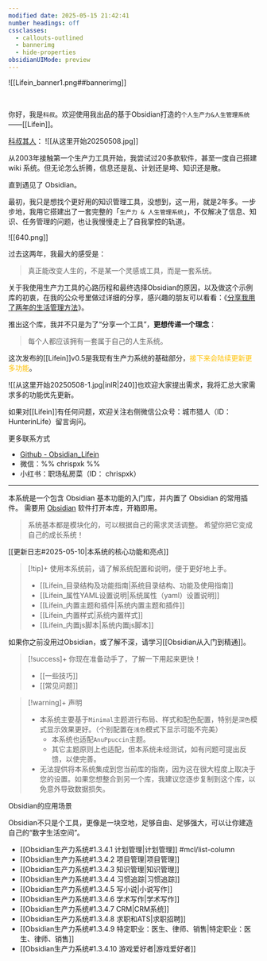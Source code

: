 ```yaml
---
modified date: 2025-05-15 21:42:41
number headings: off
cssclasses:
  - callouts-outlined
  - bannerimg
  - hide-properties
obsidianUIMode: preview
---
```

![[Lifein_banner1.png##bannerimg]]

<br>

你好，我是`科叔`。欢迎使用我出品的基于Obsidian打造的`个人生产力&人生管理系统`——[[Lifein]]。

<u>科叔其人</u>：
![[从这里开始20250508.jpg]]


从2003年接触第一个生产力工具开始，我尝试过20多款软件，甚至一度自己搭建 wiki 系统。但无论怎么折腾，信息还是乱、计划还是垮、知识还是散。

直到遇见了 Obsidian。

最初，我只是想找个更好用的知识管理工具，没想到，这一用，就是2年多。一步步地，我用它搭建出了一套完整的「`生产力 & 人生管理系统`」，不仅解决了信息、知识、任务管理的问题，也让我慢慢走上了自我掌控的轨道。

![[640.png]]

过去这两年，我最大的感受是：

> 真正能改变人生的，不是某一个灵感或工具，而是一套系统。

关于我使用生产力工具的心路历程和最终选择Obsidian的原因，以及做这个示例库的初衷，在我的公众号里做过详细的分享，感兴趣的朋友可以看看：《[分享我用了两年的生活管理方法](https://mp.weixin.qq.com/s/aBU73rK1v7ry7KvouC3buw)》。

推出这个库，我并不只是为了“分享一个工具”，**更想传递一个理念**：

> 每个人都应该拥有一套属于自己的人生系统。

这次发布的[[Lifein]]v0.5是我现有生产力系统的基础部分，<font color="#ffc000">接下来会陆续更新更多功能</font>。

![[从这里开始20250508-1.jpg|inlR|240]]也欢迎大家提出需求，我将汇总大家需求多的功能优先更新。

如果对[[Lifein]]有任何问题，欢迎关注右侧微信公众号：城市猎人（ID：HunterinLife）留言询问。

更多联系方式
- [Github - Obsidian_Lifein](https://github.com/ichris007/Obsidian_Lifein)
- 微信：%% chrispxk %%
- 小红书：职场私房菜（ID： chrispxk）


---

本系统是一个包含 Obsidian 基本功能的入门库，并内置了 Obsidian 的常用插件。 需要用 [Obsidian](https://obsidian.md/) 软件打开本库，开箱即用。

>系统基本都是模块化的，可以根据自己的需求灵活调整。 希望你把它变成自己的成长系统！

[[更新日志#2025-05-10|本系统的核心功能和亮点]]

> [!tip]+ 使用本系统前，请了解系统配置和说明，便于更好地上手。
> 
> - [[Lifein_目录结构及功能指南|系统目录结构、功能及使用指南]]
> - [[Lifein_属性YAML设置说明|系统属性（yaml）设置说明]]
> - [[Lifein_内置主题和插件|系统内置主题和插件]]
> - [[Lifein_内置样式|系统内置样式]]
> - [[Lifein_内置js脚本|系统内置js脚本]]

如果你之前没用过Obsidian，或了解不深，请学习[[Obsidian从入门到精通]]。

> [!success]+ 你现在准备动手了，了解一下用起来更快！
> - [[一些技巧]]
> - [[常见问题]]

> [!warning]+ 声明 
> - 本系统主要基于`Minimal`主题进行布局、样式和配色配置，特别是`深色`模式显示效果更好。（个别配置在`浅色`模式下显示可能不完美）
> 	- 本系统也适配`AnuPpuccin`主题。
> 	- 其它主题原则上也适配，但本系统未经测试，如有问题可提出反馈，以使完善。
> - 无法提供将本系统集成到您当前库的指南，因为这在很大程度上取决于您的设置。如果您想整合到另一个库，我建议您逐步复制到这个库，以免意外导致数据损失。

Obsidian的应用场景

Obsidian不只是个工具，更像是一块空地，足够自由、足够强大，可以让你建造自己的“数字生活空间”。

- [[Obsidian生产力系统#1.3.4.1 计划管理|计划管理]] #mcl/list-column
- [[Obsidian生产力系统#1.3.4.2 项目管理|项目管理]]
-  [[Obsidian生产力系统#1.3.4.3 知识管理|知识管理]]
- [[Obsidian生产力系统#1.3.4.4 习惯追踪|习惯追踪]]
- [[Obsidian生产力系统#1.3.4.5 写小说|小说写作]]
- [[Obsidian生产力系统#1.3.4.6 学术写作|学术写作]]
- [[Obsidian生产力系统#1.3.4.7 CRM|CRM系统]]
- [[Obsidian生产力系统#1.3.4.8 求职和ATS|求职招聘]]
- [[Obsidian生产力系统#1.3.4.9 特定职业：医生、律师、销售|特定职业：医生、律师、销售]]
- [[Obsidian生产力系统#1.3.4.10 游戏爱好者|游戏爱好者]]
